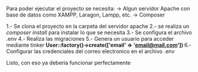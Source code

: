 Para poder ejecutar el proyecto se necesita:
-> Algun servidor Apache con base de datos como XAMPP, Laragon, Lampp, etc.
-> Composer


1.- Se clona el proyecto en la carpeta del servidor apache
2.- se realiza un <i> composer install </i> para instalar lo que se necesita
3.- Se configura el archivo .env
4.- Realiza las migraciones 
5.- Genera un usuario para acceder mediante tinker <b> User::factory()->create(['email' => 'email@mail.com']) </b>
6.- Configurar las credenciales del correo electronico en el archivo .env



Listo, con eso ya deberia funcionar perfectamente

